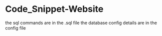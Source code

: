 # Code_Snippet-Website

the sql commands are in the .sql file
the database config details are in the config file
